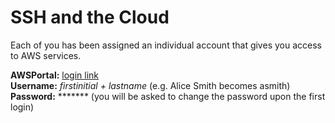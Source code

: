# SSH and the Cloud
Each of you has been assigned an individual account that gives you access to AWS services.

**AWSPortal:** [login link](https://dssg-europe.signin.aws.amazon.com/console) <br/>
**Username:** _firstinitial + lastname_ (e.g. Alice Smith becomes asmith) <br/>
**Password:** &ast;&ast;&ast;&ast;&ast;&ast;&ast; (you will be asked to change the password upon the first login) <br/>
